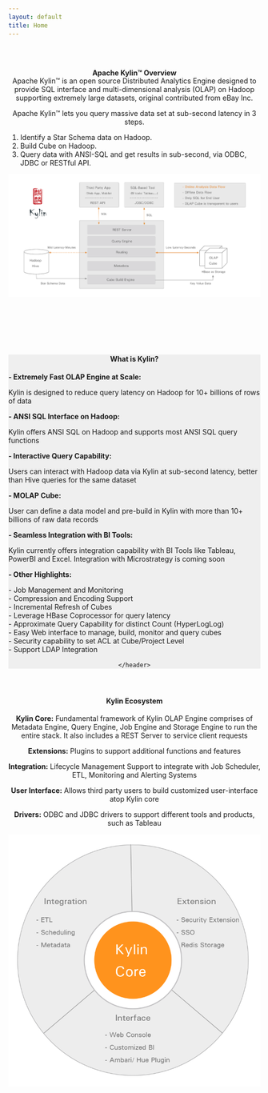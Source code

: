 ```yaml
---
layout: default
title: Home
---
```



<main id="main" >
  <div class="container" >
    <div id="zero" class=" main" >
      <header style=" padding:2em 0 4em 0">
        <div class="container" >
          <h4 class="section-title"><span>Apache Kylin™ Overview</span></h4>
          <div class="row" style="margin-top:-20px;">
            <div class="col-sm-12 col-md-12">              
              <p class="title_text">Apache Kylin™ is an open source Distributed Analytics Engine designed to provide SQL interface and multi-dimensional analysis (OLAP) on Hadoop supporting extremely large datasets, original contributed from eBay Inc.</p>
              <p class="title_text">Apache Kylin™ lets you query massive data set at sub-second latency in 3 steps.</p>
              <div align="left">
                <ol>
                  <li>Identify a Star Schema data on Hadoop.</li>
                  <li>Build Cube on Hadoop.</li>
                  <li>Query data with ANSI-SQL and get results in sub-second, via ODBC, JDBC or RESTful API.</li>
                </ol>
              </div>
              <img id="diagram" src="assets/images/kylin_diagram.png">
            </div>
          </div>
        </div>
        <!-- /container --> 
      </header>
    </div>
    <!-- / section --> 
  </div>
  <!-- /container -->
  
  <section id="second" class="main">
    <header style="background-color:#efefef;">
      <div class="container"  >
        <h4 class="section-title"><span> What is Kylin? </span></h4>
        <!-- second-->
        <div class="row">
          <div class="col-sm-12 col-md-12">
            <div align="left">
              <p> <b>- Extremely Fast OLAP Engine at Scale: </b><br/>
              <div class="indent">Kylin is designed to reduce query latency on Hadoop for 10+ billions of rows of data</div>
              </p>
              <p> <b>- ANSI SQL Interface on Hadoop: </b><br/>
              <div class="indent">Kylin offers ANSI SQL on Hadoop and supports most ANSI SQL query functions</div>
              </p>
              <p> <b>- Interactive Query Capability: </b><br/>
              <div class="indent">Users can interact with Hadoop data via Kylin at sub-second latency, better than Hive queries for the same dataset</div>
              </p>
              <p> <b>- MOLAP Cube:</b><br/>
              <div class="indent">User can define a data model and pre-build in Kylin with more than 10+ billions of raw data records</div>
              </p>
              <p> <b>- Seamless Integration with BI Tools:</b><br/>
              <div class="indent">Kylin currently offers integration capability with BI Tools like Tableau, PowerBI and Excel.  Integration with Microstrategy is coming soon</div>
              </p>
              <p> <b>- Other Highlights:</b> <br/>
              <div class="indent">- Job Management and Monitoring <br/>
                - Compression and Encoding Support <br/>
                - Incremental Refresh of Cubes <br/>
                - Leverage HBase Coprocessor for query latency <br/>
                - Approximate Query Capability for distinct Count (HyperLogLog) <br/>
                - Easy Web interface to manage, build, monitor and query cubes <br/>
                - Security capability to set ACL at Cube/Project Level <br/>
                - Support LDAP Integration </div>
              </p>
            </div>
          </div>
        </div>
      </div>
      <!-- /container --> 
      
    </header>
  </section>
  
  <!-- second -->
  <section id="first" class="main">
    <header>
      <div class="container" >
        <h4 class="section-title"><span>Kylin Ecosystem</span></h4>
        <div class="row">
          <div class="col-sm-7 col-md-7">
            <p> </p>
            <p><b>Kylin Core:</b> Fundamental framework of Kylin OLAP Engine comprises of Metadata Engine, Query Engine, Job Engine and Storage Engine to run the entire stack. It also includes a REST Server to service client requests</p>
            <p><b>Extensions:</b> Plugins to support additional functions and features </p>
            <p><b>Integration:</b> Lifecycle Management Support to integrate with Job Scheduler,  ETL, Monitoring and Alerting Systems </p>
            <p><b>User Interface:</b> Allows third party users to build customized user-interface atop Kylin core</p>
            <p><b>Drivers:</b> ODBC and JDBC drivers to support different tools and products, such as Tableau</p>
          </div>
          <div class="col-sm-5 col-md-5"> <img id="core" src="assets/images/core.png"> </div>
        </div>
        <!-- /container --> 
      </div>
    </header>
  </section>  
</main>
